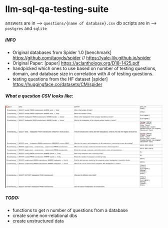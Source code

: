 # llm-sql-qa-testing-suite

answers are in --> `questions/{name of database}.csv`
db scripts are in --> `postgres` and `sqlite`

##### INFO
* Original databases from Spider 1.0 [benchmark] https://github.com/taoyds/spider // https://yale-lily.github.io/spider
* Original Paper: [paper] https://aclanthology.org/D18-1425.pdf
* handpicked which ones to use based on number of testing questions, domain, and database size in correlation with # of testing questions.
* testing questions from the HF dataset [spider] https://huggingface.co/datasets/CM/spider

##### What a question CSV looks like:
![manufacturing db questions](./sample_csv_look.png "manufacturing db questions")

##### TODO:
- functions to get n number of questions from a database
- create some non-relational dbs
- create unstructured data
